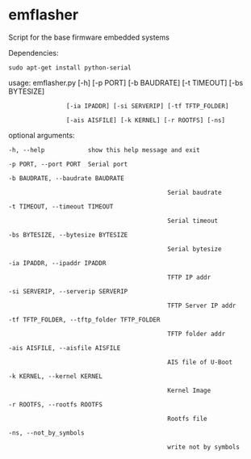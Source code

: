 emflasher
=========

Script for the base firmware embedded systems


Dependencies:

	sudo apt-get install python-serial


usage: emflasher.py [-h] [-p PORT] [-b BAUDRATE] [-t TIMEOUT] [-bs BYTESIZE]

					[-ia IPADDR] [-si SERVERIP] [-tf TFTP_FOLDER]

					[-ais AISFILE] [-k KERNEL] [-r ROOTFS] [-ns]


optional arguments:

	-h, --help            show this help message and exit

	-p PORT, --port PORT  Serial port

	-b BAUDRATE, --baudrate BAUDRATE

												Serial baudrate

	-t TIMEOUT, --timeout TIMEOUT

												Serial timeout

	-bs BYTESIZE, --bytesize BYTESIZE

												Serial bytesize

	-ia IPADDR, --ipaddr IPADDR

												TFTP IP addr

	-si SERVERIP, --serverip SERVERIP

												TFTP Server IP addr

	-tf TFTP_FOLDER, --tftp_folder TFTP_FOLDER

												TFTP folder addr

	-ais AISFILE, --aisfile AISFILE

												AIS file of U-Boot

	-k KERNEL, --kernel KERNEL

												Kernel Image

	-r ROOTFS, --rootfs ROOTFS

												Rootfs file

	-ns, --not_by_symbols

												write not by symbols
